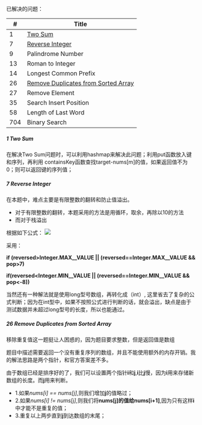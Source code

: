 已解决的问题：



|#|Title|
|---|---|
| 1|[Two Sum](#1) |
|7|[Reverse Integer](#2) |
|9|Palindrome Number|
|13|Roman to Integer|
|14|Longest Common Prefix|
|26|[Remove Duplicates from Sorted Array](#26)|
|27|Remove Element |
|35|Search Insert Position|
|58|Length of Last Word|
|704|Binary Search |




<h5 id="1">1 Two Sum</h5>

在解决Two Sum问题时，可以利用hashmap来解决此问题；利用put函数放入键和序列，再利用
containsKey函数查找target-nums[m]的值，如果返回值不为0；则可以返回键的序列值；

<h5 id="2">7 Reverse Integer</h5>

在本题中，难点主要是有限整数的翻转和防止值溢出。

- 对于有限整数的翻转，本题采用的方法是用循环，取余，再除以10的方法
- 而对于栈溢出

根据如下公式：
![](https://tva1.sinaimg.cn/large/006tNbRwgy1g9wl7eihufj30tc0bswgd.jpg)


采用：

**if (reversed>Integer.MAX__VALUE || (reversed==Integer.MAX__VALUE && pop>7)**

**if(reversed<Integer.MIN__VALUE || (reversed==Integer.MIN__VALUE && pop<-8))**


当然还有一种解法就是使用long型号数组，再转化成（int）, 这里省去了复杂的公式判断；因为在int型中，如果不按照公式进行判断的话，就会溢出，缺点是由于测试数据并未超过long型号的长度，所以也能通过。

<h5 id="26">26 Remove Duplicates from Sorted Array</h5>

移除重复值这一题挺让人困惑的，因为题目要求整数，但是返回值是数组

题目中描述需要返回一个没有重复序列的数组，并且不能使用额外的内存开销。我的解法思路是两个指针，和官方答案差不多。

由于数组已经是排序好的了，我们可以设置两个指针**i**和**j**,**i**比**j**慢，因为**i**用来存储新数组的长度。而**j**用来判断。

- 1.如果*nums[i] == nums[j]*,则我们增加**j**的值略过；
- 2.如果*nums[i] != nums[j]*,则我们将**nums[j]**的值给**nums[i+1]**,因为只有这样**i**中才能不是重复的值；
- 3.重复以上两步直到**j**到达数组的末尾；